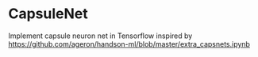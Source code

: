 # CapsuleNet
Implement capsule neuron net in Tensorflow inspired by https://github.com/ageron/handson-ml/blob/master/extra_capsnets.ipynb
